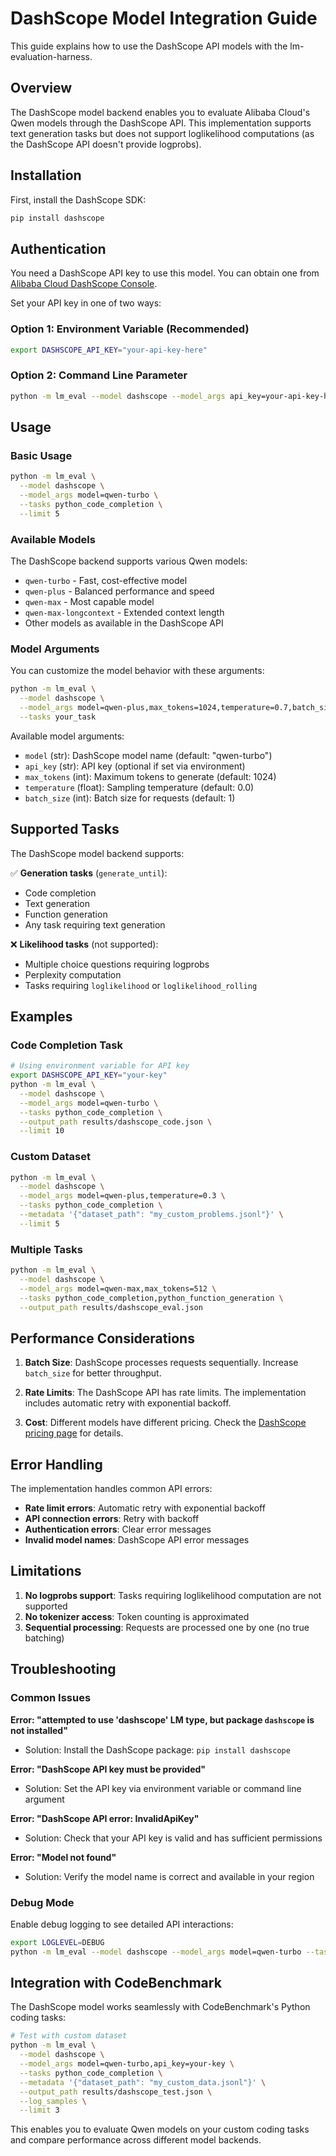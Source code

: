 # DashScope Model Integration Guide

This guide explains how to use the DashScope API models with the lm-evaluation-harness.

## Overview

The DashScope model backend enables you to evaluate Alibaba Cloud's Qwen models through the DashScope API. This implementation supports text generation tasks but does not support loglikelihood computations (as the DashScope API doesn't provide logprobs).

## Installation

First, install the DashScope SDK:

```bash
pip install dashscope
```

## Authentication

You need a DashScope API key to use this model. You can obtain one from [Alibaba Cloud DashScope Console](https://dashscope.console.aliyun.com/).

Set your API key in one of two ways:

### Option 1: Environment Variable (Recommended)
```bash
export DASHSCOPE_API_KEY="your-api-key-here"
```

### Option 2: Command Line Parameter
```bash
python -m lm_eval --model dashscope --model_args api_key=your-api-key-here,model=qwen-turbo
```

## Usage

### Basic Usage

```bash
python -m lm_eval \
  --model dashscope \
  --model_args model=qwen-turbo \
  --tasks python_code_completion \
  --limit 5
```

### Available Models

The DashScope backend supports various Qwen models:

- `qwen-turbo` - Fast, cost-effective model
- `qwen-plus` - Balanced performance and speed  
- `qwen-max` - Most capable model
- `qwen-max-longcontext` - Extended context length
- Other models as available in the DashScope API

### Model Arguments

You can customize the model behavior with these arguments:

```bash
python -m lm_eval \
  --model dashscope \
  --model_args model=qwen-plus,max_tokens=1024,temperature=0.7,batch_size=4 \
  --tasks your_task
```

Available model arguments:

- `model` (str): DashScope model name (default: "qwen-turbo")
- `api_key` (str): API key (optional if set via environment)
- `max_tokens` (int): Maximum tokens to generate (default: 1024)
- `temperature` (float): Sampling temperature (default: 0.0)
- `batch_size` (int): Batch size for requests (default: 1)

## Supported Tasks

The DashScope model backend supports:

✅ **Generation tasks** (`generate_until`):
- Code completion
- Text generation
- Function generation
- Any task requiring text generation

❌ **Likelihood tasks** (not supported):
- Multiple choice questions requiring logprobs
- Perplexity computation
- Tasks requiring `loglikelihood` or `loglikelihood_rolling`

## Examples

### Code Completion Task

```bash
# Using environment variable for API key
export DASHSCOPE_API_KEY="your-key"
python -m lm_eval \
  --model dashscope \
  --model_args model=qwen-turbo \
  --tasks python_code_completion \
  --output_path results/dashscope_code.json \
  --limit 10
```

### Custom Dataset

```bash
python -m lm_eval \
  --model dashscope \
  --model_args model=qwen-plus,temperature=0.3 \
  --tasks python_code_completion \
  --metadata '{"dataset_path": "my_custom_problems.jsonl"}' \
  --limit 5
```

### Multiple Tasks

```bash
python -m lm_eval \
  --model dashscope \
  --model_args model=qwen-max,max_tokens=512 \
  --tasks python_code_completion,python_function_generation \
  --output_path results/dashscope_eval.json
```

## Performance Considerations

1. **Batch Size**: DashScope processes requests sequentially. Increase `batch_size` for better throughput.

2. **Rate Limits**: The DashScope API has rate limits. The implementation includes automatic retry with exponential backoff.

3. **Cost**: Different models have different pricing. Check the [DashScope pricing page](https://help.aliyun.com/zh/dashscope/developer-reference/tongyi-qianwen-metering-and-billing) for details.

## Error Handling

The implementation handles common API errors:

- **Rate limit errors**: Automatic retry with exponential backoff
- **API connection errors**: Retry with backoff
- **Authentication errors**: Clear error messages
- **Invalid model names**: DashScope API error messages

## Limitations

1. **No logprobs support**: Tasks requiring loglikelihood computation are not supported
2. **No tokenizer access**: Token counting is approximated
3. **Sequential processing**: Requests are processed one by one (no true batching)

## Troubleshooting

### Common Issues

**Error: "attempted to use 'dashscope' LM type, but package `dashscope` is not installed"**
- Solution: Install the DashScope package: `pip install dashscope`

**Error: "DashScope API key must be provided"**
- Solution: Set the API key via environment variable or command line argument

**Error: "DashScope API error: InvalidApiKey"**
- Solution: Check that your API key is valid and has sufficient permissions

**Error: "Model not found"**
- Solution: Verify the model name is correct and available in your region

### Debug Mode

Enable debug logging to see detailed API interactions:

```bash
export LOGLEVEL=DEBUG
python -m lm_eval --model dashscope --model_args model=qwen-turbo --tasks your_task
```

## Integration with CodeBenchmark

The DashScope model works seamlessly with CodeBenchmark's Python coding tasks:

```bash
# Test with custom dataset
python -m lm_eval \
  --model dashscope \
  --model_args model=qwen-turbo,api_key=your-key \
  --tasks python_code_completion \
  --metadata '{"dataset_path": "my_custom_data.jsonl"}' \
  --output_path results/dashscope_test.json \
  --log_samples \
  --limit 3
```

This enables you to evaluate Qwen models on your custom coding tasks and compare performance across different model backends.